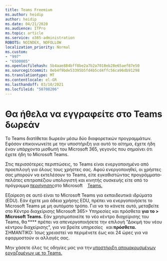 ```yaml
---
title: Teams Freemium
ms.author: heidip
author: heidip
ms.date: 04/21/2020
ms.audience: ITPro
ms.topic: article
ms.service: o365-administration
ROBOTS: NOINDEX, NOFOLLOW
localization_priority: Normal
ms.custom:
- "997"
- "6500005"
ms.openlocfilehash: 5b4aae884bff8be2a7b2a7018eb28e65aef87e50
ms.sourcegitcommit: 0eb4f9bde53395b5fd4b5cd4ffc56ca96db91298
ms.translationtype: MT
ms.contentlocale: el-GR
ms.lasthandoff: 03/10/2021
ms.locfileid: "50708206"
---
```

# <a name="id-like-to-sign-up-for-teams-for-free"></a>Θα ήθελα να εγγραφείτε στο Teams δωρεάν

Το Teams διατίθεται δωρεάν μέσω δύο διαφορετικών προγραμμάτων. Εφόσον επικοινωνείτε με την υποστήριξη για αυτό το αίτημα, έχετε ήδη έναν υπάρχοντα μισθωτή του Microsoft 365, γεγονός που σημαίνει ότι έχετε ήδη το Microsoft Teams.

Στις περισσότερες περιπτώσεις, το Teams είναι ενεργοποιημένο από προεπιλογή για όλους τους χρήστες σας. Αφού ενεργοποιηθεί, οι χρήστες σας μπορούν να εκτελέσουν [](https://docs.microsoft.com/MicrosoftTeams/get-clients#desktop-client)το Teams, είτε εγκαθιστώντας προγράμματα-πελάτες επιτραπέζιου υπολογιστή και κινητής συσκευής είτε από το   πρόγραμμα [περιήγησης](https://dos.microsoft.com/MicrosoftTeams/get-clients#web-client)στο Microsoft [](https://docs.microsoft.com/MicrosoftTeams/get-clients#mobile-clients)    [Teams.](https://www.microsoft.com/microsoft-teams/teams-for-work)

Εξαίρεση σε αυτό είναι το Microsoft Teams για εκπαιδευτικά ιδρύματα (EDU). Εάν έχετε μια άδεια χρήσης EDU, πρέπει να ενεργοποιήσετε το Microsoft Teams με μη αυτόματο τρόπο. Για να το κάνετε αυτό, μεταβείτε στο Κέντρο διαχείρισης Microsoft 365> Υπηρεσίες και πρόσθετα **για το > Microsoft Teams.** Εάν χρησιμοποιείτε το νέο κέντρο διαχείρισης του Teams, θα **** πρέπει να απενεργοποιήσετε την επιλογή "Δοκιμή του νέου κέντρου διαχείρισης", για να βρείτε υπηρεσίες   και **πρόσθετα.** ΣΗΜΑΝΤΙΚΟ: Ίσως χρειαστεί να περιμένετε έως και 24 ώρες για να εφαρμοστούν οι αλλαγές σας.

Μην χάσετε όλες τις οδηγίες μας για την [υποστήριξη απομακρυσμένων εργαζομένων με το Teams.](https://docs.microsoft.com/MicrosoftTeams/support-remote-work-with-teams)

